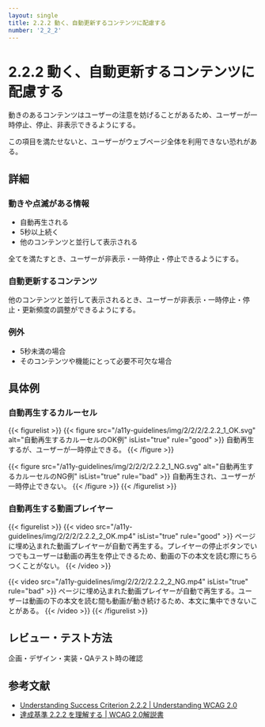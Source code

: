 ```yaml
---
layout: single
title: 2.2.2 動く、自動更新するコンテンツに配慮する
number: '2_2_2'
---
```


# 2.2.2 動く、自動更新するコンテンツに配慮する

動きのあるコンテンツはユーザーの注意を妨げることがあるため、ユーザーが一時停止、停止、非表示できるようにする。

この項目を満たせないと、ユーザーがウェブページ全体を利用できない恐れがある。

## 詳細

### 動きや点滅がある情報

- 自動再生される
- 5秒以上続く
- 他のコンテンツと並行して表示される

全てを満たすとき、ユーザーが非表示・一時停止・停止できるようにする。

### 自動更新するコンテンツ

他のコンテンツと並行して表示されるとき、ユーザーが非表示・一時停止・停止・更新頻度の調整ができるようにする。



### 例外

- 5秒未満の場合
- そのコンテンツや機能にとって必要不可欠な場合

## 具体例
### 自動再生するカルーセル
{{< figurelist >}}
  {{< figure
    src="/a11y-guidelines/img/2/2/2/2.2.2_1_OK.svg"
    alt="自動再生するカルーセルのOK例"
    isList="true"
    rule="good" >}}
    自動再生するが、ユーザーが一時停止できる。
  {{< /figure >}}

  {{< figure
    src="/a11y-guidelines/img/2/2/2/2.2.2_1_NG.svg"
    alt="自動再生するカルーセルのNG例"
    isList="true"
    rule="bad" >}}
    自動再生され、ユーザーが一時停止できない。
  {{< /figure >}}
{{< /figurelist >}}

### 自動再生する動画プレイヤー

{{< figurelist >}}
  {{< video
    src="/a11y-guidelines/img/2/2/2/2.2.2_2_OK.mp4"
    isList="true"
    rule="good" >}}
    ページに埋め込まれた動画プレイヤーが自動で再生する。プレイヤーの停止ボタンでいつでもユーザーは動画の再生を停止できるため、動画の下の本文を読む際にちらつくことがない。
  {{< /video >}}

  {{< video
    src="/a11y-guidelines/img/2/2/2/2.2.2_2_NG.mp4"
    isList="true"
    rule="bad" >}}
    ページに埋め込まれた動画プレイヤーが自動で再生する。ユーザーは動画の下の本文を読む間も動画が動き続けるため、本文に集中できないことがある。
  {{< /video >}}
{{< /figurelist >}}


## レビュー・テスト方法

企画・デザイン・実装・QAテスト時の確認

## 参考文献

- [Understanding Success Criterion 2.2.2 | Understanding WCAG 2.0](https://www.w3.org/TR/UNDERSTANDING-WCAG20/time-limits-pause.html)
- [達成基準 2.2.2 を理解する | WCAG 2.0解説書](http://waic.jp/docs/UNDERSTANDING-WCAG20/time-limits-pause.html)
